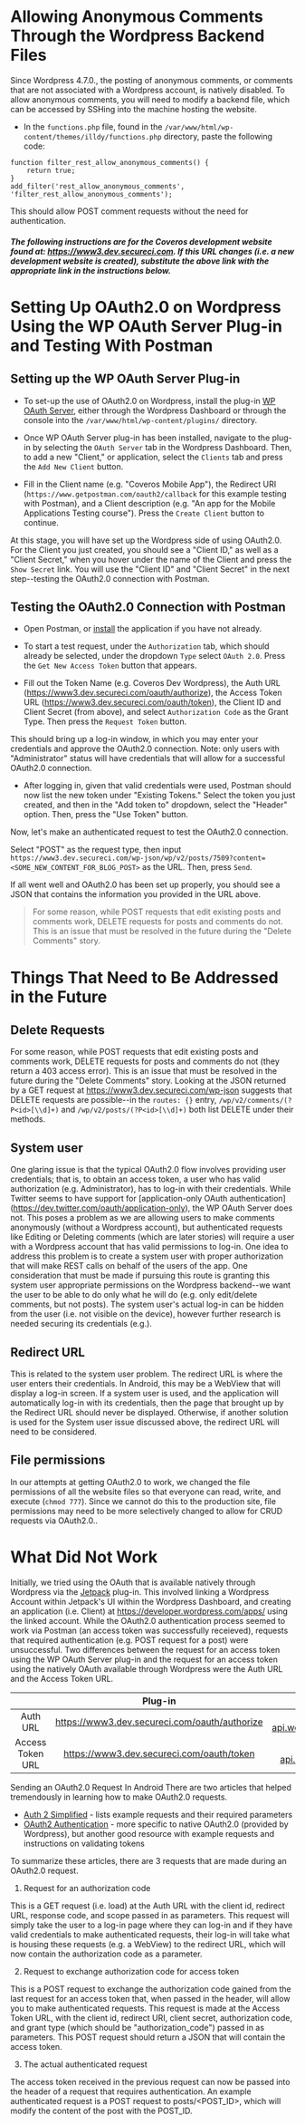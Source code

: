 # Allowing Anonymous Comments Through the Wordpress Backend Files
Since Wordpress 4.7.0., the posting of anonymous comments, or comments that are not associated with a Wordpress account, is natively disabled. To allow anonymous comments, you will need to modify a backend file, which can be accessed by SSHing into the machine hosting the website. 

- In the `functions.php` file, found in the `/var/www/html/wp-content/themes/illdy/functions.php` directory, paste the following code:
```
function filter_rest_allow_anonymous_comments() {
	return true;
}
add_filter('rest_allow_anonymous_comments', 'filter_rest_allow_anonymous_comments');
```

This should allow POST comment requests without the need for authentication.

##### The following instructions are for the Coveros development website found at: https://www3.dev.secureci.com. If this URL changes (i.e. a new development website is created), substitute the above link with the appropriate link in the instructions below.
# Setting Up OAuth2.0 on Wordpress Using the WP OAuth Server Plug-in and Testing With Postman

## Setting up the WP OAuth Server Plug-in
- To set-up the use of OAuth2.0 on Wordpress, install the plug-in [WP OAuth Server](https://wordpress.org/plugins/oauth2-provider/), either through the Wordpress Dashboard or through the console into the `/var/www/html/wp-content/plugins/` directory.


- Once WP OAuth Server plug-in has been installed, navigate to the plug-in by selecting the `OAuth Server` tab in the Wordpress Dashboard. Then, to add a new "Client," or application, select the `Clients` tab and press the `Add New Client` button.


- Fill in the Client name (e.g. "Coveros Mobile App"), the Redirect URI (`https://www.getpostman.com/oauth2/callback` for this example testing with Postman), and a Client description (e.g. "An app for the Mobile Applications Testing course"). Press the `Create Client` button to continue.

At this stage, you will have set up the Wordpress side of using OAuth2.0. For the Client you just created, you should see a "Client ID," as well as a "Client Secret," when you hover under the name of the Client and press the `Show Secret` link. You will use the "Client ID" and "Client Secret" in the next step--testing the OAuth2.0 connection with Postman.

## Testing the OAuth2.0 Connection with Postman

- Open Postman, or [install](https://www.getpostman.com/) the application if you have not already.


- To start a test request, under the `Authorization` tab, which should already be selected, under the dropdown `Type` select `OAuth 2.0`. Press the `Get New Access Token` button that appears.


- Fill out the Token Name (e.g. Coveros Dev Wordpress), the Auth URL (https://www3.dev.secureci.com/oauth/authorize), the Access Token URL (https://www3.dev.secureci.com/oauth/token), the Client ID and Client Secret (from above), and select `Authorization Code` as the Grant Type. Then press the `Request Token` button.

This should bring up a  log-in window, in which you may enter your credentials and approve the OAuth2.0 connection. Note: only users with "Administrator" status will have credentials that will allow for a successful OAuth2.0 connection.

- After logging in, given that valid credentials were used, Postman should now list the new token under "Existing Tokens." Select the token you just created, and then in the "Add token to" dropdown, select the "Header" option. Then, press the "Use Token" button.


Now, let's make an authenticated request to test the OAuth2.0 connection.

Select "POST" as the request type, then input `https://www3.dev.secureci.com/wp-json/wp/v2/posts/7509?content=<SOME_NEW_CONTENT_FOR_BLOG_POST>` as the URL. Then, press `Send`.

If all went well and OAuth2.0 has been set up properly, you should see a JSON that contains the information you provided in the URL above.

> For some reason, while POST requests that edit existing posts and comments work, DELETE requests for posts and comments do not. This is an issue that must be resolved in the future during the "Delete Comments" story.

# Things That Need to Be Addressed in the Future
## Delete Requests

For some reason, while POST requests that edit existing posts and comments work, DELETE requests for posts and comments do not (they return a 403 access error). This is an issue that must be resolved in the future during the "Delete Comments" story. 
Looking at the JSON returned by a GET request at https://www3.dev.secureci.com/wp-json suggests that DELETE requests are possible--in the `routes: {}` entry, `/wp/v2/comments/(?P<id>[\\d]+)` and `/wp/v2/posts/(?P<id>[\\d]+)` both list DELETE under their methods. 

## System user
One glaring issue is that the typical OAuth2.0 flow involves providing user credentials; that is, to obtain an access token, a user who has valid authorization (e.g. Administrator), has to log-in with their credentials. While Twitter seems to have support for [application-only OAuth authentication] (https://dev.twitter.com/oauth/application-only), the WP OAuth Server does not. This poses a problem as we are allowing users to make comments anonymously (without a Wordpress account), but authenticated requests like Editing or Deleting comments (which are later stories) will require a user with a Wordpress account that has valid permissions to log-in. One idea to address this problem is to create a system user with proper authorization that will make REST calls on behalf of the users of the app. One consideration that must be made if pursuing this route is granting this system user appropriate permissions on the Wordpress backend--we want the user to be able to do only what he will do (e.g. only edit/delete comments, but not posts). The system user's actual log-in can be hidden from the user (i.e. not visible on the device), however further research is needed securing its credentials (e.g.). 

## Redirect URL
This is related to the system user problem. The redirect URL is where the user enters their credentials. In Android, this may be a WebView that will display a log-in screen. If a system user is used, and the application will automatically log-in with its credentials, then the page that brought up by the Redirect URL should never be displayed. Otherwise, if another solution is used for the System user issue discussed above, the redirect URL will need to be considered.

## File permissions
In our attempts at getting OAuth2.0 to work, we changed the file permissions of all the website files so that everyone can read, write, and execute (`chmod 777`). Since we cannot do this to the production site, file permissions may need to be more selectively changed to allow for CRUD requests via OAuth2.0.. 

# What Did Not Work
Initially, we tried using the OAuth that is available natively through Wordpress via the [Jetpack](https://wordpress.org/plugins/jetpack/) plug-in. This involved linking a Wordpress Account within Jetpack's UI within the Wordpress Dashboard, and creating an application (i.e. Client) at https://developer.wordpress.com/apps/ using the linked account. While the OAuth2.0 authentication process seemed to work via Postman (an access token was successfully receieved), requests that required authentication (e.g. POST request for a post) were unsuccessful.
Two differences between the request for an access token using the WP OAuth Server plug-in and the request for an access token using the natively OAuth available through Wordpress were the Auth URL and the Access Token URL.

|   | Plug-in  | Jetpack  | 
| :---: | :---: | :---: |
| Auth URL  |   https://www3.dev.secureci.com/oauth/authorize   |  	https://public-api.wordpress.com/oauth2/authorize |   
| Access Token URL  | https://www3.dev.secureci.com/oauth/token  | 	https://public-api.wordpress.com/oauth2/token  |   

Sending an OAuth2.0 Request In Android
There are two articles that helped tremendously in learning how to make OAuth2.0 requests.
- [Auth 2 Simplified](https://aaronparecki.com/oauth-2-simplified/) - lists example requests and their required parameters
- [OAuth2 Authentication](https://developer.wordpress.com/docs/oauth2/) - more specific to native OAuth2.0 (provided by Wordpress), but another good resource with example requests and instructions on validating tokens

To summarize these articles, there are 3 requests that are made during an OAuth2.0 request.
1. Request for an authorization code

This is a GET request (i.e. load) at the Auth URL with the client id, redirect URL, response code, and scope passed in as parameters. This request will simply take the user to a log-in page where they can log-in and if they have valid credentials to make authenticated requests, their log-in will take what is housing these requests (e.g. a WebView) to the redirect URL, which will now contain the authorization code as a parameter.

2. Request to exchange authorization code for access token

This is a POST request to exchange the authorization code gained from the last request for an access token that, when passed in the header, will allow you to make authenticated requests. This request is made at the Access Token URL, with the client id, redirect URI, client secret, authorization code, and grant type (which should be "authorization_code") passed in as parameters. This POST request should return a JSON that will contain the access token.

3. The actual authenticated request

The access token received in the previous request can now be passed into the header of a request that requires authentication. An example authenticated request is a POST request to posts/<POST_ID>, which will modify the content of the post with the POST_ID.
